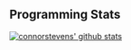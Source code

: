 
## Programming Stats
[![connorstevens' github stats](https://github-readme-stats.vercel.app/api?username=connorstevens&show_icons=true&hide_title=true&theme=dracula&count_private=true)](https://github.com/anuraghazra/github-readme-stats)